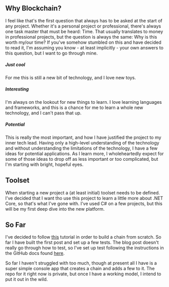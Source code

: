 ## Why Blockchain?
I feel like that's the first question that always has to be asked at the start of any project. Whether it's a personal project or professional, there's always one task master that must be heard:
Time. That usually translates to money in professional projects, but the question is always the same: Why is this worth my/our time? If you've somehow stumbled on this and have decided to read it,
I'm assuming you know - at least implicitly - your own answers to this question, but I want to go through mine.

##### Just cool
For me this is still a new bit of technology, and I love new toys.
##### Interesting
I'm always on the lookout for new things to learn. I love learning languages and frameworks, and this is a chance for me to learn a whole new technology, and I can't pass that up.
##### Potential
This is really the most important, and how I have justified the project to my inner tech lead. Having only a high-level understanding of the technology and  without understanding the limitations of 
the technology, I have a few ideas for potential applications. As I learn more, I wholeheartedly expect for some of those ideas to drop off as less important or too complicated, but I'm starting with 
bright, hopeful eyes.

## Toolset
When starting a new project a (at least initial) toolset needs to be defined. I've decided that I want tho use this project to learn a little more about .NET Core, so that's what I've gone with.
I've used C# on a few projects, but this will be my first deep dive into the new platform.

## So Far
I've decided to follow [this](https://www.c-sharpcorner.com/article/blockchain-basics-building-a-blockchain-in-net-core/) tutorial in order to build a chain from scratch. So far I have built the 
first post and set up a few tests. The blog post doesn't really go through how to test, so I've set up test following the instructions in the GitHub docs found 
[here](https://github.com/dotnet/docs/blob/master/docs/core/testing/unit-testing-with-dotnet-test.md). 

So far I haven't struggled with too much, though at present all I have is a super simple console app that creates a chain and adds a few to it. The repo for it right now is private, but once I have 
a working model, I intend to put it out in the wild.

